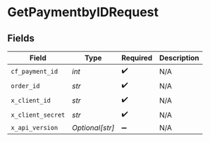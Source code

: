 # GetPaymentbyIDRequest


## Fields

| Field              | Type               | Required           | Description        |
| ------------------ | ------------------ | ------------------ | ------------------ |
| `cf_payment_id`    | *int*              | :heavy_check_mark: | N/A                |
| `order_id`         | *str*              | :heavy_check_mark: | N/A                |
| `x_client_id`      | *str*              | :heavy_check_mark: | N/A                |
| `x_client_secret`  | *str*              | :heavy_check_mark: | N/A                |
| `x_api_version`    | *Optional[str]*    | :heavy_minus_sign: | N/A                |